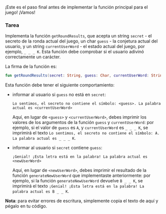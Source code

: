 ¡Este es el paso final antes de implementar la función principal para el juego! ¡Vamos!

### Tarea

Implementa la función `getRoundResults`,
que acepta un string `secret` - el secreto de la ronda actual del juego,
un char `guess` - la conjetura actual del usuario, y un string `currentUserWord` - el estado actual del juego, por ejemplo, `_ _ _ K`.
Esta función debe comprobar si el usuario adivinó correctamente un carácter.

<div class="hint" title="Haz clic en mí para ver la nueva firma de la función safeUserInput">

La firma de la función es:
```kotlin
fun getRoundResults(secret: String, guess: Char, currentUserWord: String): String
```
</div>

Esta función debe tener el siguiente comportamiento:
- informar al usuario si `guess` no está en `secret`:
  ```text
  Lo sentimos, el secreto no contiene el símbolo: <guess>. La palabra actual es <currentUserWord>
  ```
  Aquí, en lugar de `<guess>` y `<currentUserWord>`, debes imprimir los valores de los argumentos de la función `guess` y `currentUserWord`:
  por ejemplo, si el valor de `guess` es `A`, y `currentUserWord` es `_ _ _ K`,
  se imprimirá el texto `Lo sentimos, el secreto no contiene el símbolo: A. La palabra actual es _ _ _ K`.

- informar al usuario si `secret` contiene `guess`:
  ```text
  ¡Genial! ¡Esta letra está en la palabra! La palabra actual es <newUserWord>
  ```
  Aquí, en lugar de `<newUserWord>`, debes imprimir el resultado de la función `generateNewUserWord` que implementaste anteriormente: por ejemplo,
  si la función `generateNewUserWord` devuelve `B _ _ K`,
  se imprimirá el texto `¡Genial! ¡Esta letra está en la palabra! La palabra actual es B _ _ K`.

**Nota**: para evitar errores de escritura, simplemente copia el texto de aquí y pégalo en tu código.